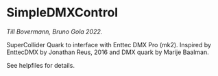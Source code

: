 # SimpleDMXControl
*Till Bovermann, Bruno Gola 2022.*


SuperCollider Quark to interface with Enttec DMX Pro (mk2).
Inspired by EnttecDMX by Jonathan Reus, 2016 and DMX quark by Marije Baalman.

See helpfiles for details.

